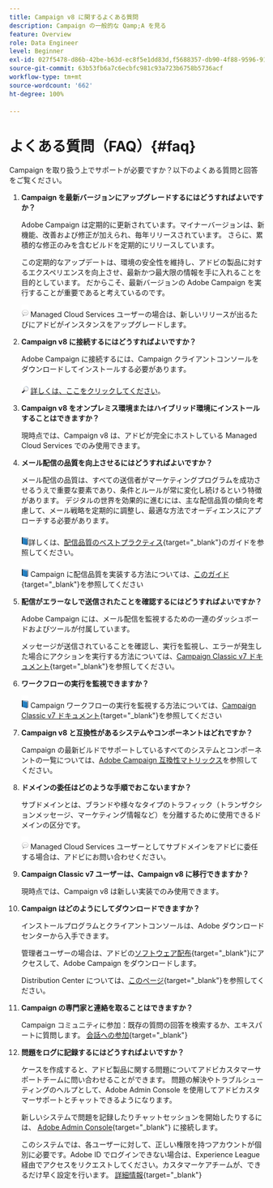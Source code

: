 ```yaml
---
title: Campaign v8 に関するよくある質問
description: Campaign の一般的な Qamp;A を見る
feature: Overview
role: Data Engineer
level: Beginner
exl-id: 027f5478-d86b-42be-b63d-ec8f5e1dd83d,f5688357-db90-4f88-9596-91e9d0a20d75
source-git-commit: 63b53fb6a7c6ecbfc981c93a723b6758b5736acf
workflow-type: tm+mt
source-wordcount: '662'
ht-degree: 100%

---
```


# よくある質問（FAQ）{#faq}

Campaign を取り扱う上でサポートが必要ですか？以下のよくある質問と回答をご覧ください。

1. **Campaign を最新バージョンにアップグレードするにはどうすればよいですか？**

   Adobe Campaign は定期的に更新されています。マイナーバージョンは、新機能、改善および修正が加えられ、毎年リリースされています。 さらに、累積的な修正のみを含むビルドを定期的にリリースしています。

   この定期的なアップデートは、環境の安全性を維持し、アドビの製品に対するエクスペリエンスを向上させ、最新かつ最大限の情報を手に入れることを目的としています。 だからこそ、最新バージョンの Adobe Campaign を実行することが重要であると考えているのです。

   ![](../assets/do-not-localize/speech.png) Managed Cloud Services ユーザーの場合は、新しいリリースが出るたびにアドビがインスタンスをアップグレードします。

1. **Campaign v8 に接続するにはどうすればよいですか？**

   Adobe Campaign に接続するには、Campaign クライアントコンソールをダウンロードしてインストールする必要があります。

   ![](../assets/do-not-localize/glass.png) [詳しくは、ここをクリックしてください](connect.md)。

1. **Campaign v8 をオンプレミス環境またはハイブリッド環境にインストールすることはできますか？**

   現時点では、Campaign v8 は、アドビが完全にホストしている Managed Cloud Services でのみ使用できます。

1. **メール配信の品質を向上させるにはどうすればよいですか？**

   メール配信の品質は、すべての送信者がマーケティングプログラムを成功させるうえで重要な要素であり、条件とルールが常に変化し続けるという特徴があります。 デジタルの世界を効果的に進むには、主な配信品質の傾向を考慮して、メール戦略を定期的に調整し、最適な方法でオーディエンスにアプローチする必要があります。

   ![](../assets/do-not-localize/book.png)詳しくは、[配信品質のベストプラクティス](https://experienceleague.adobe.com/docs/deliverability-learn/deliverability-best-practice-guide/introduction.html?lang=ja){target=&quot;_blank&quot;}のガイドを参照してください。

   ![](../assets/do-not-localize/book.png) Campaign に配信品質を実装する方法については、[このガイド](https://experienceleague.adobe.com/docs/deliverability-learn/deliverability-best-practice-guide/additional-resources/general-resources.html?lang=ja){target=&quot;_blank&quot;}を参照してください

1. **配信がエラーなしで送信されたことを確認するにはどうすればよいですか？**

   Adobe Campaign には、メール配信を監視するための一連のダッシュボードおよびツールが付属しています。

   メッセージが送信されていることを確認し、実行を監視し、エラーが発生した場合にアクションを実行する方法については、[Campaign Classic v7 ドキュメント](https://experienceleague.adobe.com/docs/campaign-classic/using/sending-messages/monitoring-deliveries/about-delivery-monitoring.html?lang=ja){target=&quot;_blank&quot;}を参照してください。

1. **ワークフローの実行を監視できますか？**

   ![](../assets/do-not-localize/book.png) Campaign ワークフローの実行を監視する方法については、[Campaign Classic v7 ドキュメント](https://experienceleague.adobe.com/docs/campaign-classic/using/automating-with-workflows/executing-a-workflow/starting-a-workflow.html?lang=ja){target=&quot;_blank&quot;}を参照してください

1. **Campaign v8 と互換性があるシステムやコンポーネントはどれですか？**

   Campaign の最新ビルドでサポートしているすべてのシステムとコンポーネントの一覧については、[Adobe Campaign 互換性マトリックス](compatibility-matrix.md)を参照してください。

1. **ドメインの委任はどのような手順でおこないますか？**

   サブドメインとは、ブランドや様々なタイプのトラフィック（トランザクションメッセージ、マーケティング情報など）を分離するために使用できるドメインの区分です。

   ![](../assets/do-not-localize/speech.png) Managed Cloud Services ユーザーとしてサブドメインをアドビに委任する場合は、アドビにお問い合わせください。

1. **Campaign Classic v7 ユーザーは、Campaign v8 に移行できますか？**

   現時点では、Campaign v8 は新しい実装でのみ使用できます。

1. **Campaign はどのようにしてダウンロードできますか？**

   インストールプログラムとクライアントコンソールは、Adobe ダウンロードセンターから入手できます。

   管理者ユーザーの場合は、アドビの[ソフトウェア配布](https://experience.adobe.com/#/downloads/content/software-distribution/en/campaign.html?lang=ja){target=&quot;_blank&quot;}にアクセスして、Adobe Campaign をダウンロードします。

   Distribution Center については、[このページ](https://experienceleague.adobe.com/docs/experience-cloud/software-distribution/home.html?lang=ja){target=&quot;_blank&quot;}を参照してください。

1. **Campaign の専門家と連絡を取ることはできますか？**

   Campaign コミュニティに参加：既存の質問の回答を検索するか、エキスパートに質問します。 [会話への参加](https://experienceleaguecommunities.adobe.com/t5/adobe-campaign-classic/ct-p/adobe-campaign-classic-community){target=&quot;_blank&quot;}


1. **問題をログに記録するにはどうすればよいですか？**

   ケースを作成すると、アドビ製品に関する問題についてアドビカスタマーサポートチームに問い合わせることができます。 問題の解決やトラブルシューティングのヘルプとして、Adobe Admin Console を使用してアドビカスタマーサポートとチャットできるようになります。

   新しいシステムで問題を記録したりチャットセッションを開始したりするには、 [Adobe Admin Console](https://adminConsole.adobe.com/overview){target=&quot;_blank&quot;} に接続します。

   このシステムでは、各ユーザーに対して、正しい権限を持つアカウントが個別に必要です。Adobe ID でログインできない場合は、Experience League 経由でアクセスをリクエストしてください。カスタマーケアチームが、できるだけ早く設定を行います。 [詳細情報](https://helpx.adobe.com/jp/enterprise/admin-guide.html/enterprise/using/support-for-experience-cloud.ug.html){target=&quot;_blank&quot;}
